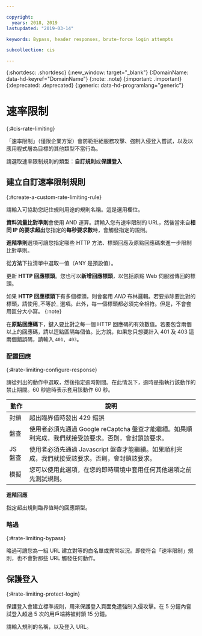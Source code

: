 ```yaml
---

copyright:
  years: 2018, 2019
lastupdated: "2019-03-14"

keywords: Bypass, header responses, brute-force login attempts

subcollection: cis

---
```


{:shortdesc: .shortdesc}
{:new_window: target="_blank"}
{:DomainName: data-hd-keyref="DomainName"}
{:note: .note}
{:important: .important}
{:deprecated: .deprecated}
{:generic: data-hd-programlang="generic"}

# 速率限制
{:#cis-rate-limiting}

「速率限制」（僅限企業方案）會防範拒絕服務攻擊、強制入侵登入嘗試，以及以應用程式層為目標的其他類型不當行為。

請選取速率限制規則的類型：**自訂規則**或**保護登入**

## 建立自訂速率限制規則
{:#create-a-custom-rate-limiting-rule}

請輸入可協助您記住規則用途的規則名稱。這是選用欄位。

**資料流量比對準則**會使用 AND 運算。請輸入您有速率限制的 URL，然後當來自**相同 IP 的要求超出**您指定的**每秒要求數**時，會觸發指定的規則。

**進階準則**選項可讓您指定哪些 HTTP 方法、標頭回應及原點回應碼來進一步限制比對準則。 

從**方法**下拉清單中選取一值（ANY 是預設值）。  

更新 **HTTP 回應標頭**。您也可以**新增回應標頭**，以包括原點 Web 伺服器傳回的標頭。 

如果 **HTTP 回應標頭**下有多個標頭，則會套用 _AND_ 布林邏輯。若要排除要比對的標頭，請使用_不等於_ 選項。此外，每一個標頭都必須完全相符。但是，不會套用區分大小寫。
{:note}

在**原點回應碼**下，鍵入要比對之每一個 HTTP 回應碼的有效數值。若要包含兩個以上的回應碼，請以逗點區隔每個值。比方說，如果您只想要計入 401 及 403 這兩個錯誤碼，請輸入 `401, 403`。 

### 配置回應
{:#rate-limiting-configure-response}

請從列出的動作中選取，然後指定逾時期間。在此情況下，逾時是指執行該動作的禁止期間。60 秒逾時表示套用該動作 60 秒。

|動作   | 說明|
|------|------------|
|封鎖|超出臨界值時發出 429 錯誤|
|盤查|使用者必須先通過 Google reCaptcha 盤查才能繼續。如果順利完成，我們就接受該要求。否則，會封鎖該要求。| 	
|JS 盤查|	使用者必須先通過 Javascript 盤查才能繼續。如果順利完成，我們就接受該要求。否則，會封鎖該要求。
|模擬| 您可以使用此選項，在您的即時環境中套用任何其他選項之前先測試規則。

**進階回應**

指定超出規則臨界值時的回應類型。 

### 略過
{:#rate-limiting-bypass}

略過可讓您為一組 URL 建立對等的白名單或異常狀況。即使符合「速率限制」規則，也不會對那些 URL 觸發任何動作。

## 保護登入
{:#rate-limiting-protect-login}

保護登入會建立標準規則，用來保護登入頁面免遭強制入侵攻擊。在 5 分鐘內嘗試登入超過 5 次的用戶端將被封鎖 15 分鐘。 

請輸入規則的名稱，以及登入 URL。
